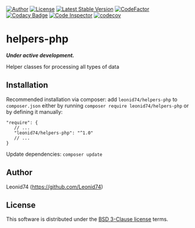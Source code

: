 [![Author](https://img.shields.io/badge/author-Leonid74-blue.svg)](https://github.com/Leonid74)
[![License](https://img.shields.io/badge/license-BSD-blue.svg?maxAge=43200)](./LICENSE)
[![Latest Stable Version](https://img.shields.io/github/v/release/Leonid74/helpers-php)](https://github.com/Leonid74/helpers-php/releases/latest)
[![CodeFactor](https://www.codefactor.io/repository/github/leonid74/helpers-php/badge)](https://www.codefactor.io/repository/github/leonid74/helpers-php)
[![Codacy Badge](https://app.codacy.com/project/badge/Grade/5de729cad22c4c2bb67a030d96fbf0b0)](https://www.codacy.com/gh/Leonid74/helpers-php/dashboard)
[![Code Inspector](https://api.codiga.io/project/29479/score/svg)](https://app.codiga.io/public/project/29479/helpers-php/dashboard)
[![codecov](https://codecov.io/gh/Leonid74/helpers-php/branch/master/graph/badge.svg?token=CNMD7EZNIX)](https://codecov.io/gh/Leonid74/helpers-php)

# helpers-php
***Under active development.***

Helper classes for processing all types of data

Installation
-----

Recommended installation via composer: add `leonid74/helpers-php` to `composer.json` either by running `composer require leonid74/helpers-php` or by defining it manually:

    "require": {
       // ...
       "leonid74/helpers-php": "^1.0"
       // ...
    }

Update dependencies: `composer update`

## Author
Leonid74 (https://github.com/Leonid74)

## License
This software is distributed under the [BSD 3-Clause license](./LICENSE) terms.
